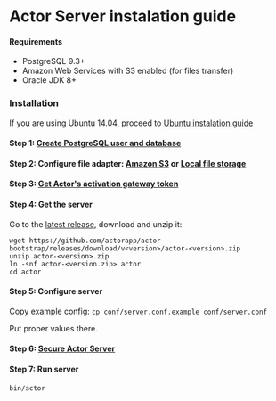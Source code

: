 # Actor Server instalation guide
<a id="requirements"></a>
#### Requirements

* PostgreSQL 9.3+
* Amazon Web Services with S3 enabled (for files transfer)
* Oracle JDK 8+

### Installation

If you are using Ubuntu 14.04, proceed to [Ubuntu instalation guide](guide-ubuntu.md)

<a id="configure-database"></a>
#### Step 1: [Create PostgreSQL user and database](configure-database.md)
<a id="configure-file-adapter"></a>
#### Step 2: Configure file adapter: [Amazon S3](configure-s3.md) or [Local file storage](configure-local-file-storage.md)
<a id="configure-sms-gateway"></a>
#### Step 3: [Get Actor's activation gateway token](configure-sms-gateway.md)
<a id="get-server"></a>
#### Step 4: Get the server

Go to the [latest release](https://github.com/actorapp/actor-bootstrap/releases/latest), download and unzip it:

```
wget https://github.com/actorapp/actor-bootstrap/releases/download/v<version>/actor-<version>.zip
unzip actor-<version>.zip
ln -snf actor-<version.zip> actor
cd actor
```
<a id="configure-server"></a>
#### Step 5: Configure server

Copy example config:
`cp conf/server.conf.example conf/server.conf`

Put proper values there.

<a id="secure-server"></a>
#### Step 6: [Secure Actor Server](secure-server.md)

<a id="run-server"></a>
#### Step 7: Run server

`bin/actor`

